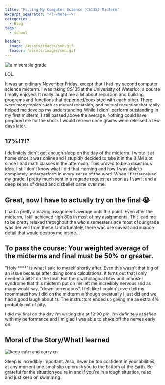 ```yaml
---
title: "Failing My Computer Science (CS135) Midterm"
excerpt_separator: "<!--more-->"
categories:
  - Blog
tags:
  - school

header:
  image: /assets/images/smh.gif
  teaser: /assets/images/smh.gif
---
```


<img src="{{ site.url }}{{ site.baseurl }}/assets/images/cs135.png" alt="a miserable grade">

LOL.

It was an ordinary November Friday, except that I had my second computer science midterm. I was taking CS135 at the Univerisity of Waterloo, a course I really enjoyed. It really taught me a lot about recursion and building programs and functions that depended/coexisted with each other. There were many topics such as mutual recursion, and mutual recursion that really helped me develop my understanding. While I didn't perform outstanding in my first midterm, I still passed above the average. Nothing could have prepared me for the shock I would recieve once grades were released a few days later...

## 17%!?!?

I definitely didn't get enough sleep on the day of the midterm. I wrote it at home since it was online and I stupidly decided to take it in the 8 AM slot since I had math classes in the afternoon. This proved to be a disastrous idea. I still don't know what I did that morning and how I was able to completely underperform in every sense of the word. When I first received my grade, I pretty much sent in a regrade request as soon as I saw it and a deep sense of dread and disbelief came over me.

## Great, now I have to actually try on the final 😭

I had a pretty amazing assignment average until this point. Even after the midterm, I still achieved high 80s in most of my assignments. This lead me to be pretty relaxed throughout the whole semester since most of our grade was derived from these. Unfortunately, there was one caveat and nuance detail that would destroy me inside...

## To pass the course: Your weighted average of the midterms and final must be 50% or greater.

"Holy ****" is what I said to myself shortly after. Even this wasn't that big of an issue because after doing some calculations, it turns out that I only needed a 58% on the final. But the psychological blow and imposter syndrome that this midterm put on me left me incredibly nervous and as many would say, "down horrendous". I felt like I couldn't even tell my roommates how I did on the midterm (although eventually I just did and we had a good laugh about it). The instructors ended up giving me an extra 4% probably out of pity.

I did my final on the day I'm writing this at 12:30 pm. I'm definitely satisfied with my performance and I'm glad I was able to shake off the nerves early on.

## Moral of the Story/What I learned

<img src="{{ site.url }}{{ site.baseurl }}/assets/images/keepcalm.jpg" alt="keep calm and carry on">

Sleep is incredibly important. Also, never be too confident in your abilities, at any moment one small slip up crush you to the bottom of the Earth. Be grateful for the situation you're in and if you're in a tough situation, relax and just keep on swimming.